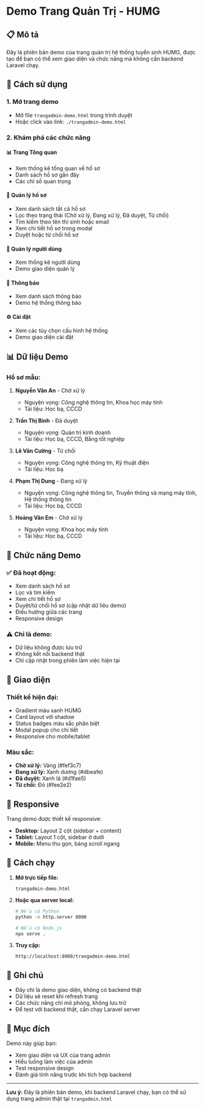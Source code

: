 # Demo Trang Quản Trị - HUMG

## 📋 Mô tả

Đây là phiên bản demo của trang quản trị hệ thống tuyển sinh HUMG, được tạo để bạn có thể xem giao diện và chức năng mà không cần backend Laravel chạy.

## 🚀 Cách sử dụng

### 1. Mở trang demo

- Mở file `trangadmin-demo.html` trong trình duyệt
- Hoặc click vào link: `./trangadmin-demo.html`

### 2. Khám phá các chức năng

#### 📊 **Trang Tổng quan**

- Xem thống kê tổng quan về hồ sơ
- Danh sách hồ sơ gần đây
- Các chỉ số quan trọng

#### 📁 **Quản lý hồ sơ**

- Xem danh sách tất cả hồ sơ
- Lọc theo trạng thái (Chờ xử lý, Đang xử lý, Đã duyệt, Từ chối)
- Tìm kiếm theo tên thí sinh hoặc email
- Xem chi tiết hồ sơ trong modal
- Duyệt hoặc từ chối hồ sơ

#### 👥 **Quản lý người dùng**

- Xem thống kê người dùng
- Demo giao diện quản lý

#### 🔔 **Thông báo**

- Xem danh sách thông báo
- Demo hệ thống thông báo

#### ⚙️ **Cài đặt**

- Xem các tùy chọn cấu hình hệ thống
- Demo giao diện cài đặt

## 📊 Dữ liệu Demo

### Hồ sơ mẫu:

1. **Nguyễn Văn An** - Chờ xử lý

   - Nguyện vọng: Công nghệ thông tin, Khoa học máy tính
   - Tài liệu: Học bạ, CCCD

2. **Trần Thị Bình** - Đã duyệt

   - Nguyện vọng: Quản trị kinh doanh
   - Tài liệu: Học bạ, CCCD, Bằng tốt nghiệp

3. **Lê Văn Cường** - Từ chối

   - Nguyện vọng: Công nghệ thông tin, Kỹ thuật điện
   - Tài liệu: Học bạ

4. **Phạm Thị Dung** - Đang xử lý

   - Nguyện vọng: Công nghệ thông tin, Truyền thông và mạng máy tính, Hệ thống thông tin
   - Tài liệu: Học bạ, CCCD

5. **Hoàng Văn Em** - Chờ xử lý
   - Nguyện vọng: Khoa học máy tính
   - Tài liệu: Học bạ, CCCD

## 🎯 Chức năng Demo

### ✅ **Đã hoạt động:**

- Xem danh sách hồ sơ
- Lọc và tìm kiếm
- Xem chi tiết hồ sơ
- Duyệt/từ chối hồ sơ (cập nhật dữ liệu demo)
- Điều hướng giữa các trang
- Responsive design

### ⚠️ **Chỉ là demo:**

- Dữ liệu không được lưu trữ
- Không kết nối backend thật
- Chỉ cập nhật trong phiên làm việc hiện tại

## 🎨 Giao diện

### **Thiết kế hiện đại:**

- Gradient màu xanh HUMG
- Card layout với shadow
- Status badges màu sắc phân biệt
- Modal popup cho chi tiết
- Responsive cho mobile/tablet

### **Màu sắc:**

- **Chờ xử lý:** Vàng (#fef3c7)
- **Đang xử lý:** Xanh dương (#dbeafe)
- **Đã duyệt:** Xanh lá (#d1fae5)
- **Từ chối:** Đỏ (#fee2e2)

## 📱 Responsive

Trang demo được thiết kế responsive:

- **Desktop:** Layout 2 cột (sidebar + content)
- **Tablet:** Layout 1 cột, sidebar ở dưới
- **Mobile:** Menu thu gọn, bảng scroll ngang

## 🔧 Cách chạy

1. **Mở trực tiếp file:**

   ```
   trangadmin-demo.html
   ```

2. **Hoặc qua server local:**

   ```bash
   # Nếu có Python
   python -m http.server 8000

   # Nếu có Node.js
   npx serve .
   ```

3. **Truy cập:**
   ```
   http://localhost:8000/trangadmin-demo.html
   ```

## 📝 Ghi chú

- Đây chỉ là demo giao diện, không có backend thật
- Dữ liệu sẽ reset khi refresh trang
- Các chức năng chỉ mô phỏng, không lưu trữ
- Để test với backend thật, cần chạy Laravel server

## 🎯 Mục đích

Demo này giúp bạn:

- Xem giao diện và UX của trang admin
- Hiểu luồng làm việc của admin
- Test responsive design
- Đánh giá tính năng trước khi tích hợp backend

---

**Lưu ý:** Đây là phiên bản demo, khi backend Laravel chạy, bạn có thể sử dụng trang admin thật tại `trangadmin.html`
